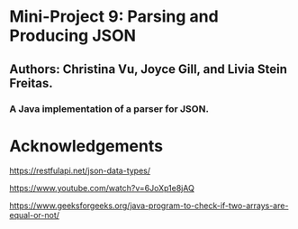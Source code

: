 # Mini-Project 9: Parsing and Producing JSON

## Authors: Christina Vu, Joyce Gill, and Livia Stein Freitas.

### A Java implementation of a parser for JSON.

# Acknowledgements 

https://restfulapi.net/json-data-types/

https://www.youtube.com/watch?v=6JoXp1e8jAQ

https://www.geeksforgeeks.org/java-program-to-check-if-two-arrays-are-equal-or-not/

